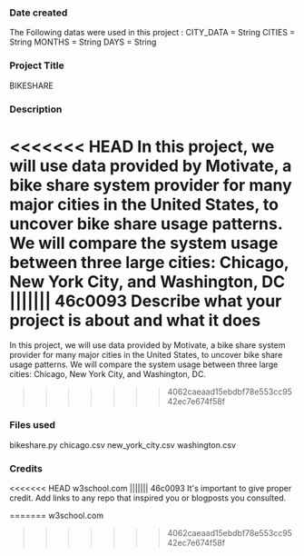 ### Date created
The Following datas were used in this project :
CITY_DATA = String
CITIES = String
MONTHS = String
DAYS = String

### Project Title
BIKESHARE

### Description
<<<<<<< HEAD
In this project, we will use data provided by Motivate, a bike share system provider for many major cities
in the United States, to uncover bike share usage patterns. We will compare the system usage between three large cities:
Chicago, New York City, and Washington, DC
||||||| 46c0093
Describe what your project is about and what it does
=======
In this project, we will use data provided by Motivate, a bike share system
 provider for many major cities
 in the United States, to uncover bike share usage patterns. We will compare the system usage between three large cities:
 Chicago, New York City, and Washington, DC.
>>>>>>> 4062caeaad15ebdbf78e553cc9542ec7e674f58f

### Files used
bikeshare.py
chicago.csv
new_york_city.csv
washington.csv

### Credits
<<<<<<< HEAD
w3school.com
||||||| 46c0093
It's important to give proper credit. Add links to any repo that inspired you or blogposts you consulted.

=======
w3school.com

>>>>>>> 4062caeaad15ebdbf78e553cc9542ec7e674f58f
